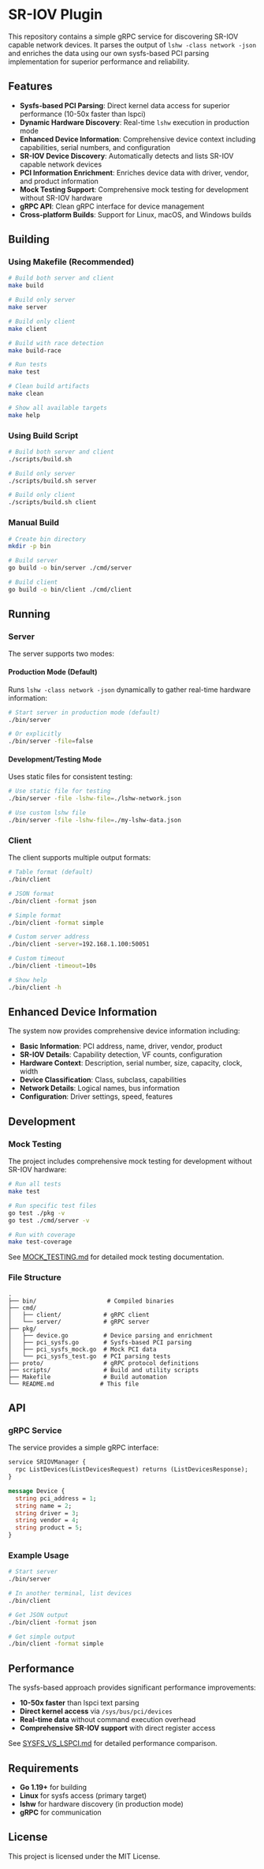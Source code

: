 # SR-IOV Plugin

This repository contains a simple gRPC service for discovering SR-IOV capable network devices.
It parses the output of `lshw -class network -json` and enriches the data using our own sysfs-based PCI parsing implementation for superior performance and reliability.

## Features

- **Sysfs-based PCI Parsing**: Direct kernel data access for superior performance (10-50x faster than lspci)
- **Dynamic Hardware Discovery**: Real-time `lshw` execution in production mode
- **Enhanced Device Information**: Comprehensive device context including capabilities, serial numbers, and configuration
- **SR-IOV Device Discovery**: Automatically detects and lists SR-IOV capable network devices
- **PCI Information Enrichment**: Enriches device data with driver, vendor, and product information
- **Mock Testing Support**: Comprehensive mock testing for development without SR-IOV hardware
- **gRPC API**: Clean gRPC interface for device management
- **Cross-platform Builds**: Support for Linux, macOS, and Windows builds

## Building

### Using Makefile (Recommended)

```bash
# Build both server and client
make build

# Build only server
make server

# Build only client
make client

# Build with race detection
make build-race

# Run tests
make test

# Clean build artifacts
make clean

# Show all available targets
make help
```

### Using Build Script

```bash
# Build both server and client
./scripts/build.sh

# Build only server
./scripts/build.sh server

# Build only client
./scripts/build.sh client
```

### Manual Build

```bash
# Create bin directory
mkdir -p bin

# Build server
go build -o bin/server ./cmd/server

# Build client
go build -o bin/client ./cmd/client
```

## Running

### Server

The server supports two modes:

#### Production Mode (Default)
Runs `lshw -class network -json` dynamically to gather real-time hardware information:

```bash
# Start server in production mode (default)
./bin/server

# Or explicitly
./bin/server -file=false
```

#### Development/Testing Mode
Uses static files for consistent testing:

```bash
# Use static file for testing
./bin/server -file -lshw-file=./lshw-network.json

# Use custom lshw file
./bin/server -file -lshw-file=./my-lshw-data.json
```

### Client

The client supports multiple output formats:

```bash
# Table format (default)
./bin/client

# JSON format
./bin/client -format json

# Simple format
./bin/client -format simple

# Custom server address
./bin/client -server=192.168.1.100:50051

# Custom timeout
./bin/client -timeout=10s

# Show help
./bin/client -h
```

## Enhanced Device Information

The system now provides comprehensive device information including:

- **Basic Information**: PCI address, name, driver, vendor, product
- **SR-IOV Details**: Capability detection, VF counts, configuration
- **Hardware Context**: Description, serial number, size, capacity, clock, width
- **Device Classification**: Class, subclass, capabilities
- **Network Details**: Logical names, bus information
- **Configuration**: Driver settings, speed, features

## Development

### Mock Testing

The project includes comprehensive mock testing for development without SR-IOV hardware:

```bash
# Run all tests
make test

# Run specific test files
go test ./pkg -v
go test ./cmd/server -v

# Run with coverage
make test-coverage
```

See [MOCK_TESTING.md](MOCK_TESTING.md) for detailed mock testing documentation.

### File Structure

```
.
├── bin/                    # Compiled binaries
├── cmd/
│   ├── client/            # gRPC client
│   └── server/            # gRPC server
├── pkg/
│   ├── device.go          # Device parsing and enrichment
│   ├── pci_sysfs.go       # Sysfs-based PCI parsing
│   ├── pci_sysfs_mock.go  # Mock PCI data
│   └── pci_sysfs_test.go  # PCI parsing tests
├── proto/                 # gRPC protocol definitions
├── scripts/               # Build and utility scripts
├── Makefile               # Build automation
└── README.md             # This file
```

## API

### gRPC Service

The service provides a simple gRPC interface:

```protobuf
service SRIOVManager {
  rpc ListDevices(ListDevicesRequest) returns (ListDevicesResponse);
}

message Device {
  string pci_address = 1;
  string name = 2;
  string driver = 3;
  string vendor = 4;
  string product = 5;
}
```

### Example Usage

```bash
# Start server
./bin/server

# In another terminal, list devices
./bin/client

# Get JSON output
./bin/client -format json

# Get simple output
./bin/client -format simple
```

## Performance

The sysfs-based approach provides significant performance improvements:

- **10-50x faster** than lspci text parsing
- **Direct kernel access** via `/sys/bus/pci/devices`
- **Real-time data** without command execution overhead
- **Comprehensive SR-IOV support** with direct register access

See [SYSFS_VS_LSPCI.md](SYSFS_VS_LSPCI.md) for detailed performance comparison.

## Requirements

- **Go 1.19+** for building
- **Linux** for sysfs access (primary target)
- **lshw** for hardware discovery (in production mode)
- **gRPC** for communication

## License

This project is licensed under the MIT License.
